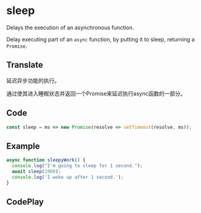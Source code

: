 # sleep

Delays the execution of an asynchronous function.

Delay executing part of an `async` function, by putting it to sleep, returning a `Promise`.

## Translate

延迟异步功能的执行。

通过使其进入睡眠状态并返回一个Promise来延迟执行async函数的一部分。

## Code

```js
const sleep = ms => new Promise(resolve => setTimeout(resolve, ms));
```

## Example

```js
async function sleepyWork() {
  console.log("I'm going to sleep for 1 second.");
  await sleep(1000);
  console.log('I woke up after 1 second.');
}
```

## CodePlay

<template>
  <code-play codeplay-id="" />
</template>
